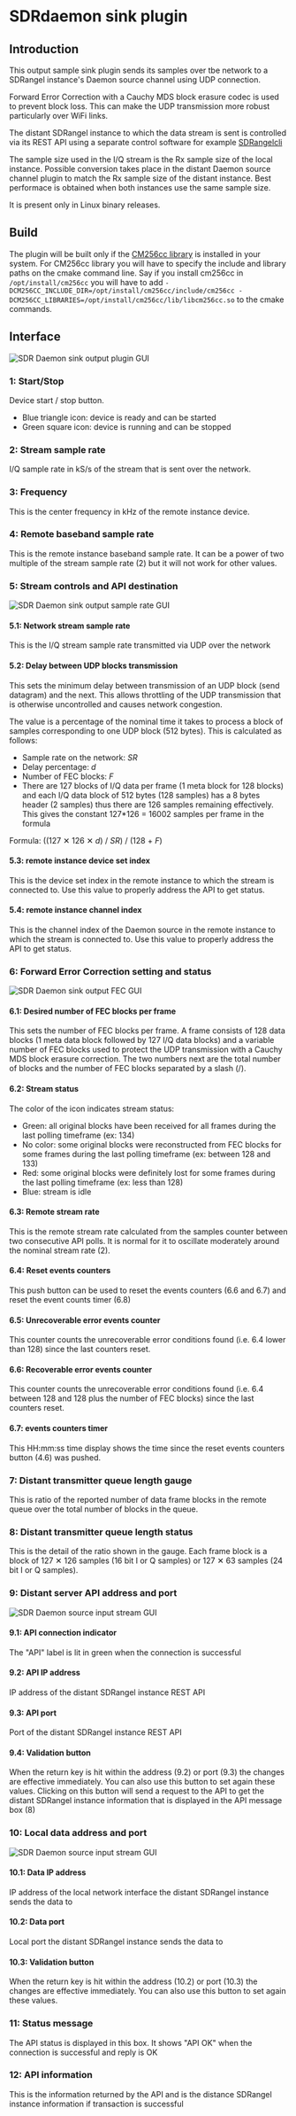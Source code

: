 <h1>SDRdaemon sink plugin</h1>

<h2>Introduction</h2>

This output sample sink plugin sends its samples over tbe network to a SDRangel instance's Daemon source channel using UDP connection.

Forward Error Correction with a Cauchy MDS block erasure codec is used to prevent block loss. This can make the UDP transmission more robust particularly over WiFi links.

The distant SDRangel instance to which the data stream is sent is controlled via its REST API using a separate control software for example [SDRangelcli](https://github.com/f4exb/sdrangelcli)

The sample size used in the I/Q stream is the Rx sample size of the local instance. Possible conversion takes place in the distant Daemon source channel plugin to match the Rx sample size of the distant instance. Best performace is obtained when both instances use the same sample size. 

It is present only in Linux binary releases.

<h2>Build</h2>

The plugin will be built only if the [CM256cc library](https://github.com/f4exb/cm256cc) is installed in your system. For CM256cc library you will have to specify the include and library paths on the cmake command line. Say if you install cm256cc in `/opt/install/cm256cc` you will have to add `-DCM256CC_INCLUDE_DIR=/opt/install/cm256cc/include/cm256cc -DCM256CC_LIBRARIES=/opt/install/cm256cc/lib/libcm256cc.so` to the cmake commands.

<h2>Interface</h2>

![SDR Daemon sink output plugin GUI](../../../doc/img/SDRdaemonSink_plugin.png)

<h3>1: Start/Stop</h3>

Device start / stop button. 

  - Blue triangle icon: device is ready and can be started
  - Green square icon: device is running and can be stopped
  
<h3>2: Stream sample rate</h3>

I/Q sample rate in kS/s of the stream that is sent over the network.

<h3>3: Frequency</h3>

This is the center frequency in kHz of the remote instance device.

<h3>4: Remote baseband sample rate</h3>

This is the remote instance baseband sample rate. It can be a power of two multiple of the stream sample rate (2) but it will not work for other values.

<h3>5: Stream controls and API destination</h3> 

![SDR Daemon sink output sample rate GUI](../../../doc/img/SDRdaemonSink_plugin_05.png)

<h4>5.1: Network stream sample rate</h4>

This is the I/Q stream sample rate transmitted via UDP over the network

<h4>5.2: Delay between UDP blocks transmission</h4>

This sets the minimum delay between transmission of an UDP block (send datagram) and the next. This allows throttling of the UDP transmission that is otherwise uncontrolled and causes network congestion.

The value is a percentage of the nominal time it takes to process a block of samples corresponding to one UDP block (512 bytes). This is calculated as follows:

  - Sample rate on the network: _SR_
  - Delay percentage: _d_
  - Number of FEC blocks: _F_
  - There are 127 blocks of I/Q data per frame (1 meta block for 128 blocks) and each I/Q data block of 512 bytes (128 samples) has a 8 bytes header (2 samples) thus there are 126 samples remaining effectively. This gives the constant 127*126 = 16002 samples per frame in the formula
  
Formula: ((127 &#x2715; 126 &#x2715; _d_) / _SR_) / (128 + _F_)   

<h4>5.3: remote instance device set index</h4>

This is the device set index in the remote instance to which the stream is connected to. Use this value to properly address the API to get status.

<h4>5.4: remote instance channel index</h4>

This is the channel index of the Daemon source in the remote instance to which the stream is connected to. Use this value to properly address the API to get status.

<h3>6: Forward Error Correction setting and status</h3>

![SDR Daemon sink output FEC GUI](../../../doc/img/SDRdaemonSink_plugin_06.png)

<h4>6.1: Desired number of FEC blocks per frame</h4>

This sets the number of FEC blocks per frame. A frame consists of 128 data blocks (1 meta data block followed by 127 I/Q data blocks) and a variable number of FEC blocks used to protect the UDP transmission with a Cauchy MDS block erasure correction. The two numbers next are the total number of blocks and the number of FEC blocks separated by a slash (/).

<h4>6.2: Stream status</h4>

The color of the icon indicates stream status:

  - Green: all original blocks have been received for all frames during the last polling timeframe (ex: 134)
  - No color: some original blocks were reconstructed from FEC blocks for some frames during the last polling timeframe (ex: between 128 and 133)
  - Red: some original blocks were definitely lost for some frames during the last polling timeframe (ex: less than 128)
  - Blue: stream is idle

<h4>6.3: Remote stream rate</h4>

This is the remote stream rate calculated from the samples counter between two consecutive API polls. It is normal for it to oscillate moderately around the nominal stream rate (2).

<h4>6.4: Reset events counters</h4>

This push button can be used to reset the events counters (6.6 and 6.7) and reset the event counts timer (6.8)

<h4>6.5: Unrecoverable error events counter</h4>

This counter counts the unrecoverable error conditions found (i.e. 6.4 lower than 128) since the last counters reset.

<h4>6.6: Recoverable error events counter</h4>

This counter counts the unrecoverable error conditions found (i.e. 6.4 between 128 and 128 plus the number of FEC blocks) since the last counters reset.

<h4>6.7: events counters timer</h4>

This HH:mm:ss time display shows the time since the reset events counters button (4.6) was pushed.

<h3>7: Distant transmitter queue length gauge</h3>

This is ratio of the reported number of data frame blocks in the remote queue over the total number of blocks in the queue.

<h3>8: Distant transmitter queue length status</h3>

This is the detail of the ratio shown in the gauge. Each frame block is a block of 127 &#x2715; 126 samples (16 bit I or Q samples) or 127 &#x2715; 63 samples (24 bit I or Q samples).

<h3>9: Distant server API address and port</h3>

![SDR Daemon source input stream GUI](../../../doc/img/SDRdaemonSource_plugin_05.png)

<h4>9.1: API connection indicator</h4>

The "API" label is lit in green when the connection is successful

<h4>9.2: API IP address</h4>

IP address of the distant SDRangel instance REST API

<h4>9.3: API port</h4>

Port of the distant SDRangel instance REST API

<h4>9.4: Validation button</h4>

When the return key is hit within the address (9.2) or port (9.3) the changes are effective immediately. You can also use this button to set again these values. Clicking on this button will send a request to the API to get the distant SDRangel instance information that is displayed in the API message box (8) 

<h3>10: Local data address and port</h3>

![SDR Daemon source input stream GUI](../../../doc/img/SDRdaemonSource_plugin_06.png)

<h4>10.1: Data IP address</h4>

IP address of the local network interface the distant SDRangel instance sends the data to

<h4>10.2: Data port</h4>

Local port the distant SDRangel instance sends the data to

<h4>10.3: Validation button</h4>

When the return key is hit within the address (10.2) or port (10.3) the changes are effective immediately. You can also use this button to set again these values. 

<h3>11: Status message</h3>

The API status is displayed in this box. It shows "API OK" when the connection is successful and reply is OK

<h3>12: API information</h3>

This is the information returned by the API and is the distance SDRangel instance information if transaction is successful
